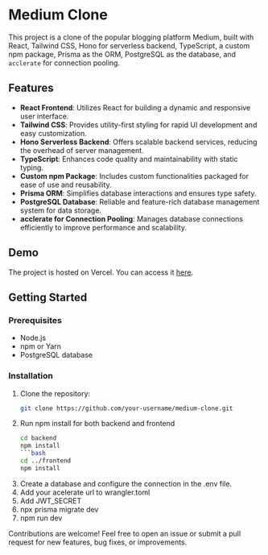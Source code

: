 # Medium Clone

This project is a clone of the popular blogging platform Medium, built with React, Tailwind CSS, Hono for serverless backend, TypeScript, a custom npm package, Prisma as the ORM, PostgreSQL as the database, and `acclerate` for connection pooling.

## Features

- **React Frontend**: Utilizes React for building a dynamic and responsive user interface.
- **Tailwind CSS**: Provides utility-first styling for rapid UI development and easy customization.
- **Hono Serverless Backend**: Offers scalable backend services, reducing the overhead of server management.
- **TypeScript**: Enhances code quality and maintainability with static typing.
- **Custom npm Package**: Includes custom functionalities packaged for ease of use and reusability.
- **Prisma ORM**: Simplifies database interactions and ensures type safety.
- **PostgreSQL Database**: Reliable and feature-rich database management system for data storage.
- **acclerate for Connection Pooling**: Manages database connections efficiently to improve performance and scalability.

## Demo

The project is hosted on Vercel. You can access it [here](https://ajsmedium-bhawnaniankits-projects.vercel.app/).

## Getting Started

### Prerequisites

- Node.js
- npm or Yarn
- PostgreSQL database

### Installation

1. Clone the repository:
   ```bash
   git clone https://github.com/your-username/medium-clone.git
   
2. Run npm install for both backend and frontend
   ```bash
   cd backend
   npm install
   ```bash
   cd ../frontend
   npm install
3. Create a database and configure the connection in the .env file.  
4. Add your acelerate url to wrangler.toml
5. Add JWT_SECRET
6. npx prisma migrate dev
7. npm run dev

Contributions are welcome! Feel free to open an issue or submit a pull request for new features, bug fixes, or improvements.
